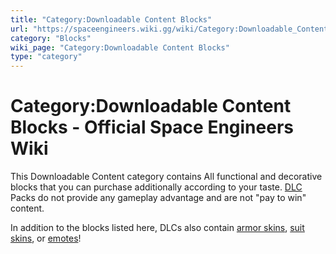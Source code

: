 ```yaml
---
title: "Category:Downloadable Content Blocks"
url: "https://spaceengineers.wiki.gg/wiki/Category:Downloadable_Content_Blocks"
category: "Blocks"
wiki_page: "Category:Downloadable Content Blocks"
type: "category"
---
```


# Category:Downloadable Content Blocks - Official Space Engineers Wiki

This Downloadable Content category contains All functional and decorative blocks that you can purchase additionally according to your taste. [DLC](https://spaceengineers.wiki.gg/wiki/DLC "DLC") Packs do not provide any gameplay advantage and are not "pay to win" content.

In addition to the blocks listed here, DLCs also contain [armor skins](https://spaceengineers.wiki.gg/wiki/Color "Color"), [suit skins](https://spaceengineers.wiki.gg/wiki/Skins "Skins"), or [emotes](https://spaceengineers.wiki.gg/wiki/Emotes "Emotes")!